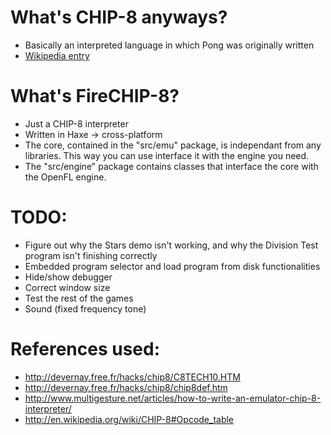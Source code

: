 # What's CHIP-8 anyways?
* Basically an interpreted language in which Pong was originally written
* [Wikipedia entry](http://en.wikipedia.org/wiki/CHIP-8)

# What's FireCHIP-8?
* Just a CHIP-8 interpreter
* Written in Haxe -> cross-platform
* The core, contained in the "src/emu" package, is independant from any libraries. This way
you can use interface it with the engine you need.
* The "src/engine" package contains classes that interface the core with the OpenFL engine.

# TODO:
* Figure out why the Stars demo isn't working, and why the Division Test program isn't finishing correctly
* Embedded program selector and load program from disk functionalities
* Hide/show debugger
* Correct window size
* Test the rest of the games
* Sound (fixed frequency tone)

# References used:
* http://devernay.free.fr/hacks/chip8/C8TECH10.HTM
* http://devernay.free.fr/hacks/chip8/chip8def.htm
* http://www.multigesture.net/articles/how-to-write-an-emulator-chip-8-interpreter/
* http://en.wikipedia.org/wiki/CHIP-8#Opcode_table